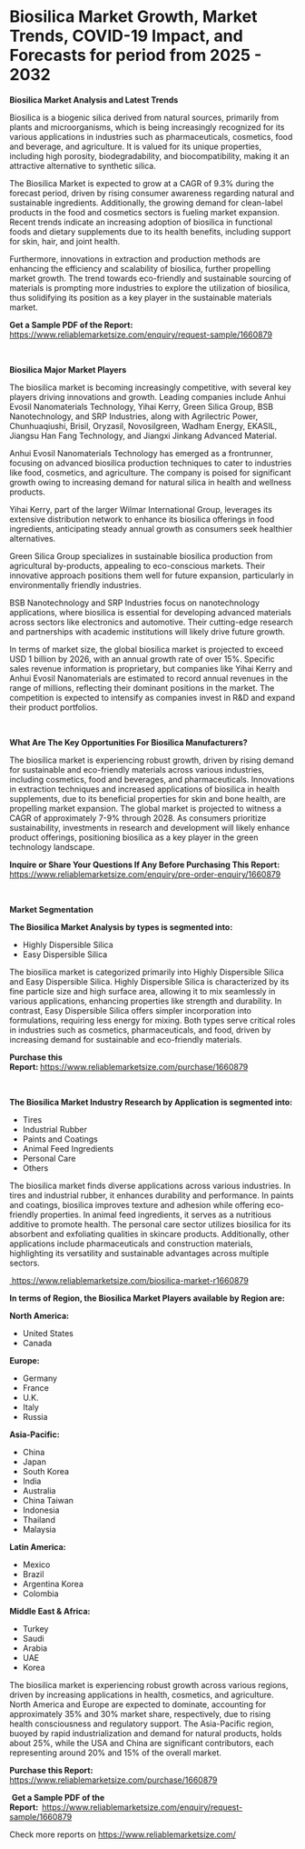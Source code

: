 <p><h1>Biosilica Market Growth, Market Trends, COVID-19 Impact, and Forecasts for period from 2025 - 2032</h1></p><p><strong>Biosilica Market Analysis and Latest Trends</strong></p>
<p><p>Biosilica is a biogenic silica derived from natural sources, primarily from plants and microorganisms, which is being increasingly recognized for its various applications in industries such as pharmaceuticals, cosmetics, food and beverage, and agriculture. It is valued for its unique properties, including high porosity, biodegradability, and biocompatibility, making it an attractive alternative to synthetic silica.</p><p>The Biosilica Market is expected to grow at a CAGR of 9.3% during the forecast period, driven by rising consumer awareness regarding natural and sustainable ingredients. Additionally, the growing demand for clean-label products in the food and cosmetics sectors is fueling market expansion. Recent trends indicate an increasing adoption of biosilica in functional foods and dietary supplements due to its health benefits, including support for skin, hair, and joint health.</p><p>Furthermore, innovations in extraction and production methods are enhancing the efficiency and scalability of biosilica, further propelling market growth. The trend towards eco-friendly and sustainable sourcing of materials is prompting more industries to explore the utilization of biosilica, thus solidifying its position as a key player in the sustainable materials market.</p></p>
<p><strong>Get a Sample PDF of the Report:&nbsp;</strong> <a href="https://www.reliablemarketsize.com/enquiry/request-sample/1660879?utm_campaign=1991&utm_medium=2&utm_source=Github&utm_content=ia&utm_term=30012025&utm_id=biosilica">https://www.reliablemarketsize.com/enquiry/request-sample/1660879</a></p>
<p>&nbsp;</p>
<p><strong>Biosilica Major Market Players</strong></p>
<p><p>The biosilica market is becoming increasingly competitive, with several key players driving innovations and growth. Leading companies include Anhui Evosil Nanomaterials Technology, Yihai Kerry, Green Silica Group, BSB Nanotechnology, and SRP Industries, along with Agrilectric Power, Chunhuaqiushi, Brisil, Oryzasil, Novosilgreen, Wadham Energy, EKASIL, Jiangsu Han Fang Technology, and Jiangxi Jinkang Advanced Material.</p><p>Anhui Evosil Nanomaterials Technology has emerged as a frontrunner, focusing on advanced biosilica production techniques to cater to industries like food, cosmetics, and agriculture. The company is poised for significant growth owing to increasing demand for natural silica in health and wellness products.</p><p>Yihai Kerry, part of the larger Wilmar International Group, leverages its extensive distribution network to enhance its biosilica offerings in food ingredients, anticipating steady annual growth as consumers seek healthier alternatives.</p><p>Green Silica Group specializes in sustainable biosilica production from agricultural by-products, appealing to eco-conscious markets. Their innovative approach positions them well for future expansion, particularly in environmentally friendly industries.</p><p>BSB Nanotechnology and SRP Industries focus on nanotechnology applications, where biosilica is essential for developing advanced materials across sectors like electronics and automotive. Their cutting-edge research and partnerships with academic institutions will likely drive future growth.</p><p>In terms of market size, the global biosilica market is projected to exceed USD 1 billion by 2026, with an annual growth rate of over 15%. Specific sales revenue information is proprietary, but companies like Yihai Kerry and Anhui Evosil Nanomaterials are estimated to record annual revenues in the range of millions, reflecting their dominant positions in the market. The competition is expected to intensify as companies invest in R&D and expand their product portfolios.</p></p>
<p>&nbsp;</p>
<p><strong>What Are The Key Opportunities For Biosilica Manufacturers?</strong></p>
<p><p>The biosilica market is experiencing robust growth, driven by rising demand for sustainable and eco-friendly materials across various industries, including cosmetics, food and beverages, and pharmaceuticals. Innovations in extraction techniques and increased applications of biosilica in health supplements, due to its beneficial properties for skin and bone health, are propelling market expansion. The global market is projected to witness a CAGR of approximately 7-9% through 2028. As consumers prioritize sustainability, investments in research and development will likely enhance product offerings, positioning biosilica as a key player in the green technology landscape.</p></p>
<p><strong>Inquire or Share Your Questions If Any Before Purchasing This Report:</strong> <a href="https://www.reliablemarketsize.com/enquiry/pre-order-enquiry/1660879?utm_campaign=1991&utm_medium=2&utm_source=Github&utm_content=ia&utm_term=30012025&utm_id=biosilica">https://www.reliablemarketsize.com/enquiry/pre-order-enquiry/1660879</a></p>
<p>&nbsp;</p>
<p><strong>Market Segmentation</strong></p>
<p><strong>The Biosilica Market Analysis by types is segmented into:</strong></p>
<p><ul><li>Highly Dispersible Silica</li><li>Easy Dispersible Silica</li></ul></p>
<p><p>The biosilica market is categorized primarily into Highly Dispersible Silica and Easy Dispersible Silica. Highly Dispersible Silica is characterized by its fine particle size and high surface area, allowing it to mix seamlessly in various applications, enhancing properties like strength and durability. In contrast, Easy Dispersible Silica offers simpler incorporation into formulations, requiring less energy for mixing. Both types serve critical roles in industries such as cosmetics, pharmaceuticals, and food, driven by increasing demand for sustainable and eco-friendly materials.</p></p>
<p><strong>Purchase this Report:&nbsp;</strong><a href="https://www.reliablemarketsize.com/purchase/1660879?utm_campaign=1991&utm_medium=2&utm_source=Github&utm_content=ia&utm_term=30012025&utm_id=biosilica">https://www.reliablemarketsize.com/purchase/1660879</a></p>
<p>&nbsp;</p>
<p><strong>The Biosilica Market Industry Research by Application is segmented into:</strong></p>
<p><ul><li>Tires</li><li>Industrial Rubber</li><li>Paints and Coatings</li><li>Animal Feed Ingredients</li><li>Personal Care</li><li>Others</li></ul></p>
<p><p>The biosilica market finds diverse applications across various industries. In tires and industrial rubber, it enhances durability and performance. In paints and coatings, biosilica improves texture and adhesion while offering eco-friendly properties. In animal feed ingredients, it serves as a nutritious additive to promote health. The personal care sector utilizes biosilica for its absorbent and exfoliating qualities in skincare products. Additionally, other applications include pharmaceuticals and construction materials, highlighting its versatility and sustainable advantages across multiple sectors.</p></p>
<p><a href="https://www.reliablemarketsize.com/biosilica-market-r1660879?utm_campaign=1991&utm_medium=2&utm_source=Github&utm_content=ia&utm_term=30012025&utm_id=biosilica">&nbsp;https://www.reliablemarketsize.com/biosilica-market-r1660879</a></p>
<p><strong>In terms of Region, the Biosilica Market Players available by Region are:</strong></p>
<p>
    <p> <strong> North America: </strong>
        <ul>
            <li>United States</li>
            <li>Canada</li>
        </ul>
        </p> 
    <p> <strong> Europe: </strong>
        <ul>
            <li>Germany</li>
            <li>France</li>
            <li>U.K.</li>
            <li>Italy</li>
            <li>Russia</li>
        </ul>
        </p> 
    <p> <strong> Asia-Pacific: </strong>
        <ul>
            <li>China</li>
            <li>Japan</li>
            <li>South Korea</li>
            <li>India</li>
            <li>Australia</li>
            <li>China Taiwan</li>
            <li>Indonesia</li>
            <li>Thailand</li>
            <li>Malaysia</li>
        </ul>
        </p> 
    <p> <strong> Latin America: </strong>
        <ul>
            <li>Mexico</li>
            <li>Brazil</li>
            <li>Argentina Korea</li>
            <li>Colombia</li>
        </ul>
        </p> 
    <p> <strong> Middle East & Africa: </strong>
        <ul>
            <li>Turkey</li>
            <li>Saudi</li>
            <li>Arabia</li>
            <li>UAE</li>
            <li>Korea</li>
        </ul>
    </p>
    </p>
<p><p>The biosilica market is experiencing robust growth across various regions, driven by increasing applications in health, cosmetics, and agriculture. North America and Europe are expected to dominate, accounting for approximately 35% and 30% market share, respectively, due to rising health consciousness and regulatory support. The Asia-Pacific region, buoyed by rapid industrialization and demand for natural products, holds about 25%, while the USA and China are significant contributors, each representing around 20% and 15% of the overall market.</p></p>
<p><strong>Purchase this Report: </strong><a href="https://www.reliablemarketsize.com/purchase/1660879?utm_campaign=1991&utm_medium=2&utm_source=Github&utm_content=ia&utm_term=30012025&utm_id=biosilica">https://www.reliablemarketsize.com/purchase/1660879</a></p>
<p>&nbsp;<strong>Get a Sample PDF of the Report:&nbsp;&nbsp;</strong><a href="https://www.reliablemarketsize.com/enquiry/request-sample/1660879?utm_campaign=1991&utm_medium=2&utm_source=Github&utm_content=ia&utm_term=30012025&utm_id=biosilica">https://www.reliablemarketsize.com/enquiry/request-sample/1660879</a></p>
<p><strong></strong></p>
<p>Check more reports on <a href="https://www.reliablemarketsize.com/?utm_campaign=1991&utm_medium=2&utm_source=Github&utm_content=ia&utm_term=30012025&utm_id=biosilica">https://www.reliablemarketsize.com/</a></p>